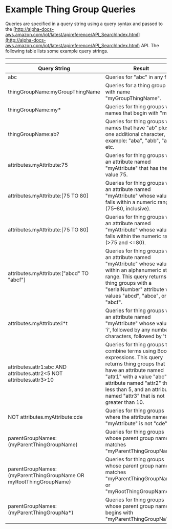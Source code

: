 # Example Thing Group Queries<a name="example-thinggroup-queries"></a>

Queries are specified in a query string using a query syntax and passed to the [http://alpha-docs-aws.amazon.com/iot/latest/apireference/API_SearchIndex.html](http://alpha-docs-aws.amazon.com/iot/latest/apireference/API_SearchIndex.html) API\. The following table lists some example query strings\.


****  

| Query String | Result | 
| --- | --- | 
|  abc  |  Queries for "abc" in any field\.  | 
|  thingGroupName:myGroupThingName  |  Queries for a thing group with name "myGroupThingName"\.  | 
|  thingGroupName:my\*  |  Queries for thing groups with names that begin with "my"\.  | 
|  thingGroupName:ab?  |  Queries for thing groups with names that have "ab" plus one additional character, for example: "aba", "abb", "abc", etc\.  | 
|  attributes\.myAttribute:75  |  Queries for thing groups with an attribute named "myAttribute" that has the value 75\.  | 
|  attributes\.myAttribute:\[75 TO 80\]  |  Queries for thing groups with an attribute named "myAttribute" whose value falls within a numeric range \(75–80, inclusive\)\.  | 
|  attributes\.myAttribute:\[75 TO 80\]  |  Queries for thing groups with an attribute named "myAttribute" whose value falls within the numeric range \(>75 and <=80\)\.  | 
|  attributes\.myAttribute:\["abcd" TO "abcf"\]  |  Queries for thing groups with an attribute named "myAttribute" whose value is within an alphanumeric string range\. This query returns thing groups with a "serialNumber" attribute with values "abcd", "abce", or "abcf"\.  | 
|  attributes\.myAttribute:i\*t  |  Queries for thing groups with an attribute named "myAttribute" whose value is 'i', followed by any number of characters, followed by 't'\.  | 
|  attributes\.attr1:abc AND attributes\.attr2<5 NOT attributes\.attr3>10  |  Queries for thing groups that combine terms using Boolean expressions\. This query returns thing groups that have an attribute named "attr1" with a value "abc", an attribute named "attr2" that is less than 5, and an attribute named "attr3" that is not greater than 10\.  | 
|  NOT attributes\.myAttribute:cde  |  Queries for thing groups where the attribute named "myAttribute" is not "cde"\.  | 
|  parentGroupNames:\(myParentThingGroupName\)  |   Queries for thing groups whose parent group name matches "myParentThingGroupName"\.  | 
|  parentGroupNames:\(myParentThingGroupName OR myRootThingGroupName\)  |  Queries for thing groups whose parent group name matches "myParentThingGroupName" or "myRootThingGroupName"\.  | 
|  parentGroupNames:\(myParentThingGroupNa\*\)  |  Queries for thing groups whose parent group name begins with "myParentThingGroupNa"\.  | 